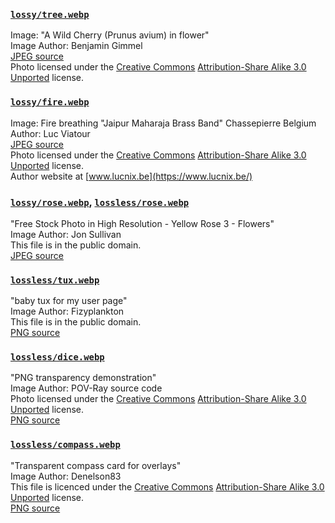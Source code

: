 ### [`lossy/tree.webp`](lossy/tree.webp)
Image: "A Wild Cherry (Prunus avium) in flower" \
Image Author: Benjamin Gimmel \
[JPEG source](https://upload.wikimedia.org/wikipedia/commons/5/57/Frühling_blühender_Kirschenbaum.jpg) \
Photo licensed under the [Creative Commons][cc] [Attribution-Share Alike 3.0 Unported][by-sa] license.

### [`lossy/fire.webp`](lossy/fire.webp)
Image: Fire breathing "Jaipur Maharaja Brass Band" Chassepierre Belgium \
Author: Luc Viatour \
[JPEG source](https://upload.wikimedia.org/wikipedia/commons/0/02/Fire_breathing_2_Luc_Viatour.jpg) \
Photo licensed under the [Creative Commons][cc] [Attribution-Share Alike 3.0 Unported][by-sa] license. \
Author website at [www.lucnix.be](https://www.lucnix.be/)

### [`lossy/rose.webp`](lossy/rose.webp), [`lossless/rose.webp`](lossless/rose.webp)
"Free Stock Photo in High Resolution - Yellow Rose 3 - Flowers" \
Image Author: Jon Sullivan \
This file is in the public domain. \
[JPEG source](https://web.archive.org/web/20190909072451/http://www.public-domain-photos.com/free-stock-photos-4/flowers/yellow-rose-3.jpg)

### [`lossless/tux.webp`](lossless/tux.webp)
"baby tux for my user page" \
Image Author: Fizyplankton \
This file is in the public domain. \
[PNG source](https://web.archive.org/web/20111213095701/http://www.minecraftwiki.net/images/8/85/Fizyplankton.png)

### [`lossless/dice.webp`](lossless/dice.webp)
"PNG transparency demonstration" \
Image Author: POV-Ray source code \
Photo licensed under the [Creative Commons][cc] [Attribution-Share Alike 3.0 Unported][by-sa] license. \
[PNG source](https://upload.wikimedia.org/wikipedia/commons/4/47/PNG_transparency_demonstration_1.png)

### [`lossless/compass.webp`](lossless/compass.webp)
"Transparent compass card for overlays" \
Image Author: Denelson83 \
This file is licenced under the [Creative Commons][cc] [Attribution-Share Alike 3.0 Unported][by-sa] license. \
[PNG source](https://upload.wikimedia.org/wikipedia/commons/d/d3/Compass_Card_transparent.png)

[cc]: https://en.wikipedia.org/wiki/en:Creative_Commons
[by-sa]: https://creativecommons.org/licenses/by-sa/3.0/deed.en
